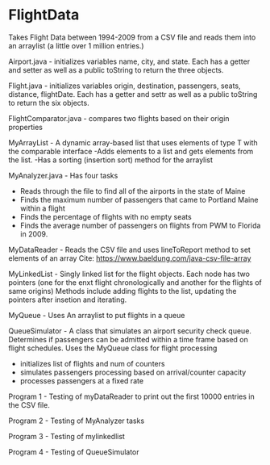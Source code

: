 # FlightData
Takes Flight Data between 1994-2009 from a CSV file and reads them into an arraylist (a little over 1 million entries.) 

Airport.java - initializes variables name, city, and state. Each has a getter and setter as well as a public toString to return the three objects. 

Flight.java - initializes variables origin, destination, passengers, seats, distance, flightDate. Each has a getter and settr as well as a public toString to return the six objects. 

FlightComparator.java - compares two flights based on their origin properties

MyArrayList - A dynamic array-based list that uses elements of type T with the comparable interface
-Adds elements to a list and gets elements from the list.
-Has a sorting (insertion sort) method for the arraylist

MyAnalyzer.java - Has four tasks
  - Reads through the file to find all of the airports in the state of Maine
  - Finds the maximum number of passengers that came to Portland Maine within a flight
  - Finds the percentage of flights with no empty seats
  - Finds the average number of passengers on flights from PWM to Florida in 2009.

MyDataReader - Reads the CSV file and uses lineToReport method to set elements of an array
Cite: https://www.baeldung.com/java-csv-file-array 

MyLinkedList - Singly linked list for the flight objects. Each node has two pointers (one for the enxt flight chronologically and another for the flights of same origins) Methods include adding flights to the list, updating the pointers after insetion and iterating. 

MyQueue - Uses An arraylist to put flights in a queue

QueueSimulator - A class that simulates an airport security check queue. Determines if passengers can be admitted within a time frame based on flight schedules. Uses the MyQueue class for flight processing 
- initializes list of flights and num of counters
- simulates passengers processing based on arrival/counter capacity
- processes passengers at a fixed rate

Program 1 - Testing of myDataReader to print out the first 10000 entries in the CSV file. 

Program 2 - Testing of MyAnalyzer tasks 

Program 3 - Testing of mylinkedlist

Program 4 - Testing of QueueSimulator

